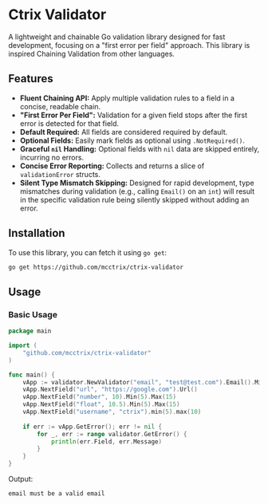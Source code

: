 # Ctrix Validator

A lightweight and chainable Go validation library designed for fast development, focusing on a "first error per field" approach.
This library is inspired Chaining Validation from other languages.


## Features

* **Fluent Chaining API:** Apply multiple validation rules to a field in a concise, readable chain.
* **"First Error Per Field":** Validation for a given field stops after the first error is detected for that field.
* **Default Required:** All fields are considered required by default.
* **Optional Fields:** Easily mark fields as optional using `.NotRequired()`.
* **Graceful `nil` Handling:** Optional fields with `nil` data are skipped entirely, incurring no errors.
* **Concise Error Reporting:** Collects and returns a slice of `validationError` structs.
* **Silent Type Mismatch Skipping:** Designed for rapid development, type mismatches during validation (e.g., calling `Email()` on an `int`) will result in the specific validation rule being silently skipped without adding an error.

## Installation

To use this library, you can fetch it using `go get`:

```bash
go get https://github.com/mcctrix/ctrix-validator

```

## Usage

### Basic Usage

```go
package main

import (
	"github.com/mcctrix/ctrix-validator"
)

func main() {
	vApp := validator.NewValidator("email", "test@test.com").Email().Min(5).Max(10).HasSpecialChar()
	vApp.NextField("url", "https://google.com").Url()
    vApp.NextField("number", 10).Min(5).Max(15)
    vApp.NextField("float", 10.5).Min(5).Max(15)
    vApp.NextField("username", "ctrix").min(5).max(10)
    
	if err := vApp.GetError(); err != nil {
		for _, err := range validator.GetError() {
			println(err.Field, err.Message)
		}
	}
}
```

Output:

```
email must be a valid email
```

```go
